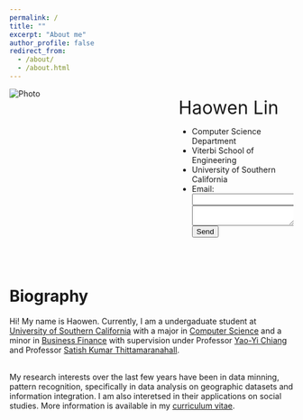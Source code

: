 ```yaml
---
permalink: /
title: ""
excerpt: "About me"
author_profile: false
redirect_from: 
  - /about/
  - /about.html
---
```



<div class="parent" >
    <div class="left" style="float: left; width: 250px;margin-right: 50px;">
        <img src="https://haowenlin.github.io/images/profile.png" alt="Photo" > 
    </div>
    <div class="right" style="overflow: hidden;">
        <p>
		<font size="6">Haowen Lin</font>
		<ul class="unstyled">
  			<li>Computer Science Department </li>
  			<li>Viterbi School of Engineering</li>
  			<li>University of Southern California</li>
  			<li>Email: <form action="http://hawenli@email.com"><input type="email" name="_replyto"><textarea   name="body"></textarea><input type="submit" value="Send"></form></li>
		</ul>
          </p>
    </div>
</div>

<div>
<br>
<br>	
</div>


Biography
=========


Hi! My name is Haowen. Currently, I am a undergaduate student at [University of Southern California](https://www.usc.edu/) with a major in [Computer Science](https://www.cs.usc.edu/) and a minor in [Business Finance](https://www.marshall.usc.edu/) with supervision under Professor [Yao-Yi Chiang](https://spatial.usc.edu/team-view/yao-yi-chiang/) and Professor [Satish Kumar Thittamaranahall](https://www.tkskwork.org/). 

<br>My research interests over the last few years have been in data minning, pattern recognition, specifically in data analysis on geographic datasets and information integration. I am also interetsed in their applications on social studies. More information is available in my [curriculum vitae](http://haowenlin.github.io/files/haowenlin.pdf).

  






